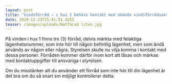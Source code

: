```yaml
---
layout: post
title: 'Vindsförråd – i hus 1 behövs kontakt med okända vindsförrådsanvändare '
date: 2019-12-23T15:41:51.425Z
teaser: /images/uploads/Natforad liten.jpg
---
```

På vinden i hus 1 finns tre (3) förråd, delvis märkta med felaktiga lägenhetsnummer, som inte hör till någon befintlig lägenhet, men som ändå används av någon eller några. Styrelsen skulle nu vilja komma i kontakt med dessa personer. Förråden kommer därför inom kort att låsas och märkas med kontaktuppgifter till ansvariga i styrelsen. 

Om du misstänker att du använder ett förråd som inte hör till din lägenhet är det bra om du så snart sm möjligt kontrollerar detta.
